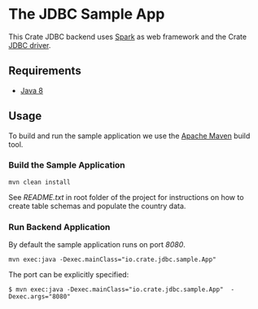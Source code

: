 # The JDBC Sample App
This Crate JDBC backend uses [Spark][1] as web framework and the Crate [JDBC driver][2].

## Requirements
- [Java 8][3]

## Usage
To build and run the sample application we use the [Apache Maven][4] build tool.

### Build the Sample Application

```console
mvn clean install
```

See _README.txt_ in root folder of the project for instructions on how to create table schemas and populate the country data.

### Run Backend Application
By default the sample application runs on port _8080_.

```console
mvn exec:java -Dexec.mainClass="io.crate.jdbc.sample.App"
```

The port can be explicitly specified:

```console
$ mvn exec:java -Dexec.mainClass="io.crate.jdbc.sample.App"  -Dexec.args="8080"
```

[1]: http://sparkjava.com/
[2]: https://github.com/crate/crate-jdbc
[3]: http://www.oracle.com/technetwork/java/javase/overview/java8-2100321.html
[4]: https://maven.apache.org/index.html
